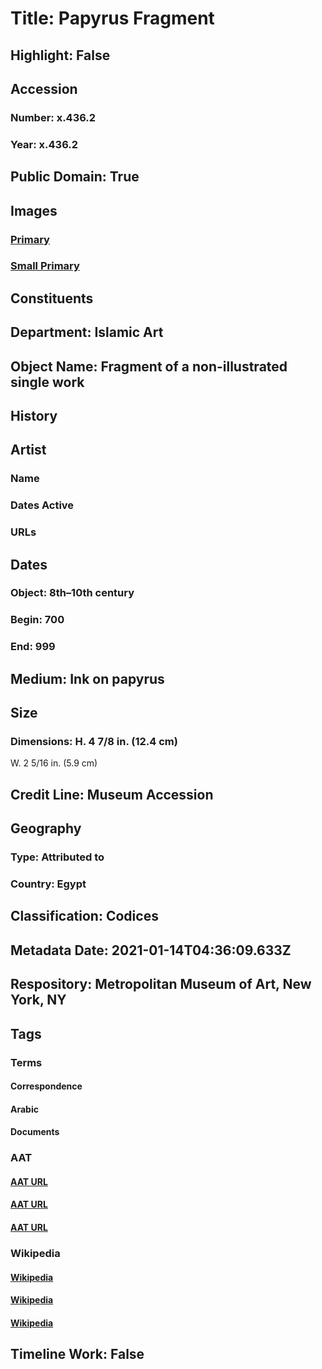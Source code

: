 # Title: Papyrus Fragment
## Highlight: False
## Accession
### Number: x.436.2
### Year: x.436.2
## Public Domain: True
## Images
### [Primary](https://images.metmuseum.org/CRDImages/is/original/sfx-436-2r.jpg)
### [Small Primary](https://images.metmuseum.org/CRDImages/is/web-large/sfx-436-2r.jpg)
## Constituents
## Department: Islamic Art
## Object Name: Fragment of a non-illustrated single work
## History
## Artist
### Name
### Dates Active
### URLs
## Dates
### Object: 8th–10th century
### Begin: 700
### End: 999
## Medium: Ink on papyrus
## Size
### Dimensions: H. 4 7/8 in. (12.4 cm)
W. 2 5/16 in. (5.9 cm)
## Credit Line: Museum Accession
## Geography
### Type: Attributed to
### Country: Egypt
## Classification: Codices
## Metadata Date: 2021-01-14T04:36:09.633Z
## Respository: Metropolitan Museum of Art, New York, NY
## Tags
### Terms
#### Correspondence
#### Arabic
#### Documents
### AAT
#### [AAT URL](http://vocab.getty.edu/page/aat/300026877)
#### [AAT URL](http://vocab.getty.edu/page/aat/300387843)
#### [AAT URL](http://vocab.getty.edu/page/aat/300026030)
### Wikipedia
#### [Wikipedia]()
#### [Wikipedia]()
#### [Wikipedia]()
## Timeline Work: False